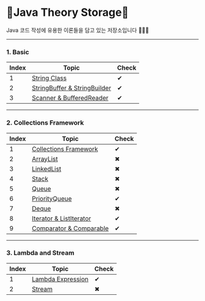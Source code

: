 # 💽Java Theory Storage💽
 Java 코드 작성에 유용한 이론들을 담고 있는 저장소입니다 🤣🤣🤣

* * *

### 1. Basic
|Index|Topic|Check|
|-----|-----|-----|
|1|[String Class](https://github.com/Catch-Java/Java-Theory/blob/main/Theory%20File/String.md)|✔|
|2|[StringBuffer & StringBuilder](https://github.com/Catch-Java/Java-Theory/blob/main/Theory%20File/StringBuffer%20and%20StringBuilder.md)|✔|
|3|[Scanner & BufferedReader](https://github.com/Catch-Java/Java-Theory/blob/main/Theory%20File/Scanner%20and%20BufferedReader.md)|✔|

* * *

### 2. Collections Framework
|Index|Topic|Check|
|-----|-----|-----|
|1|[Collections Framework](https://github.com/Catch-Java/Java-Theory/blob/main/Theory%20File/Collection%20FrameWork.md)|✔|
|2|[ArrayList]()|✖|
|3|[LinkedList]()|✖|
|4|[Stack]()|✖|
|5|[Queue]()|✖|
|6|[PriorityQueue](https://github.com/Catch-Java/Java-Theory/blob/main/Theory%20File/Priority%20Queue.md)|✔|
|7|[Deque]()|✖|
|8|[Iterator & ListIterator](https://github.com/Catch-Java/Java-Theory/blob/main/Theory%20File/Iterator%20and%20ListIterator.md)|✔|
|9|[Comparator & Comparable](https://github.com/Catch-Java/Java-Theory/blob/main/Theory%20File/Comparator%20and%20Comparable.md)|✔|

* * *

### 3. Lambda and Stream
|Index|Topic|Check|
|-----|-----|-----|
|1|[Lambda Expression](https://github.com/Catch-Java/Java-Theory/blob/main/Theory%20File/Lambda%20Expression.md)|✔|
|2|[Stream]()|✖|

